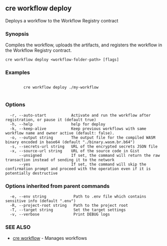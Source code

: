 ## cre workflow deploy

Deploys a workflow to the Workflow Registry contract

### Synopsis

Compiles the workflow, uploads the artifacts, and registers the workflow in the Workflow Registry contract.

```
cre workflow deploy <workflow-folder-path> [flags]
```

### Examples

```

		cre workflow deploy ./my-workflow
		
```

### Options

```
  -r, --auto-start           Activate and run the workflow after registration, or pause it (default true)
  -h, --help                 help for deploy
  -k, --keep-alive           Keep previous workflows with same workflow name and owner active (default: false).
  -o, --output string        The output file for the compiled WASM binary encoded in base64 (default "./binary.wasm.br.b64")
  -s, --secrets-url string   URL of the encrypted secrets JSON file
  -x, --source-url string    URL of the source code in Gist
      --unsigned             If set, the command will return the raw transaction instead of sending it to the network
      --yes                  If set, the command will skip the confirmation prompt and proceed with the operation even if it is potentially destructive
```

### Options inherited from parent commands

```
  -e, --env string            Path to .env file which contains sensitive info (default ".env")
  -R, --project-root string   Path to the project root
  -T, --target string         Set the target settings
  -v, --verbose               Print DEBUG logs
```

### SEE ALSO

* [cre workflow](cre_workflow.md)	 - Manages workflows


